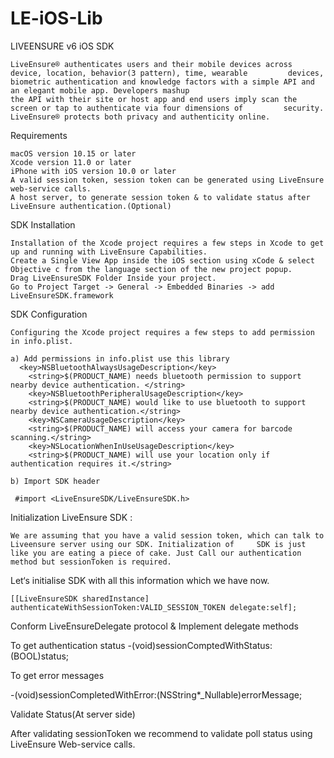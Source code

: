 # LE-iOS-Lib
LIVEENSURE v6 iOS SDK

    LiveEnsure® authenticates users and their mobile devices across device, location, behavior(3 pattern), time, wearable         devices, biometric authentication and knowledge factors with a simple API and an elegant mobile app. Developers mashup 
    the API with their site or host app and end users imply scan the screen or tap to authenticate via four dimensions of         security. LiveEnsure® protects both privacy and authenticity online.

Requirements

    macOS version 10.15 or later
    Xcode version 11.0 or later
    iPhone with iOS version 10.0 or later
    A valid session token, session token can be generated using LiveEnsure web-service calls.
    A host server, to generate session token & to validate status after LiveEnsure authentication.(Optional)

SDK Installation

    Installation of the Xcode project requires a few steps in Xcode to get up and running with LiveEnsure Capabilities.
    Create a Single View App inside the iOS section using xCode & select Objective c from the language section of the new project popup.
    Drag LiveEnsureSDK Folder Inside your project.
    Go to Project Target -> General -> Embedded Binaries -> add LiveEnsureSDK.framework

SDK Configuration 

    Configuring the Xcode project requires a few steps to add permission in info.plist.

    a) Add permissions in info.plist use this library
      <key>NSBluetoothAlwaysUsageDescription</key>
	    <string>$(PRODUCT_NAME) needs bluetooth permission to support nearby device authentication. </string>
	    <key>NSBluetoothPeripheralUsageDescription</key>
	    <string>$(PRODUCT_NAME) would like to use bluetooth to support nearby device authentication.</string>
	    <key>NSCameraUsageDescription</key>
	    <string>$(PRODUCT_NAME) will access your camera for barcode scanning.</string>
	    <key>NSLocationWhenInUseUsageDescription</key>
	    <string>$(PRODUCT_NAME) will use your location only if authentication requires it.</string>

    b) Import SDK header
     
     #import <LiveEnsureSDK/LiveEnsureSDK.h>
 


Initialization LiveEnsure SDK :
    
    We are assuming that you have a valid session token, which can talk to Liveensure server using our SDK. Initialization of     SDK is just like you are eating a piece of cake. Just Call our authentication method but sessionToken is required.
    
Let‘s initialise SDK with all this information which we have now.
    
    [[LiveEnsureSDK sharedInstance] authenticateWithSessionToken:VALID_SESSION_TOKEN delegate:self];
    
Conform LiveEnsureDelegate protocol & Implement delegate methods 
  
  To get authentication status -(void)sessionComptedWithStatus:(BOOL)status;
  
To get error messages 
 
 -(void)sessionCompletedWithError:(NSString*_Nullable)errorMessage;

Validate Status(At server side)
  
  After validating sessionToken we recommend to validate poll status using LiveEnsure Web-service calls.

